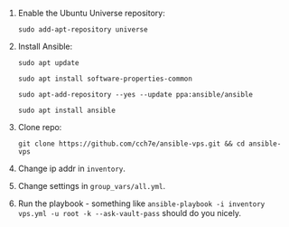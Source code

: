 1. Enable the Ubuntu Universe repository:

   `sudo add-apt-repository universe`

2. Install Ansible:

   `sudo apt update`

   `sudo apt install software-properties-common`

   `sudo apt-add-repository --yes --update ppa:ansible/ansible`

   `sudo apt install ansible`

3. Clone repo:

   `git clone https://github.com/cch7e/ansible-vps.git && cd ansible-vps`

4. Change ip addr in `inventory`.

5. Change settings in `group_vars/all.yml`.

6. Run the playbook - something like `ansible-playbook -i inventory vps.yml -u root -k --ask-vault-pass` should do you nicely.


